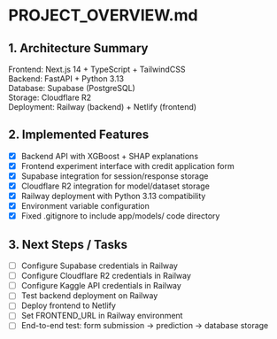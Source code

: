 # PROJECT_OVERVIEW.md

## 1. Architecture Summary
Frontend: Next.js 14 + TypeScript + TailwindCSS  
Backend: FastAPI + Python 3.13  
Database: Supabase (PostgreSQL)  
Storage: Cloudflare R2  
Deployment: Railway (backend) + Netlify (frontend)

## 2. Implemented Features
- [x] Backend API with XGBoost + SHAP explanations
- [x] Frontend experiment interface with credit application form
- [x] Supabase integration for session/response storage
- [x] Cloudflare R2 integration for model/dataset storage
- [x] Railway deployment with Python 3.13 compatibility
- [x] Environment variable configuration
- [x] Fixed .gitignore to include app/models/ code directory

## 3. Next Steps / Tasks
- [ ] Configure Supabase credentials in Railway
- [ ] Configure Cloudflare R2 credentials in Railway
- [ ] Configure Kaggle API credentials in Railway
- [ ] Test backend deployment on Railway
- [ ] Deploy frontend to Netlify
- [ ] Set FRONTEND_URL in Railway environment
- [ ] End-to-end test: form submission → prediction → database storage
